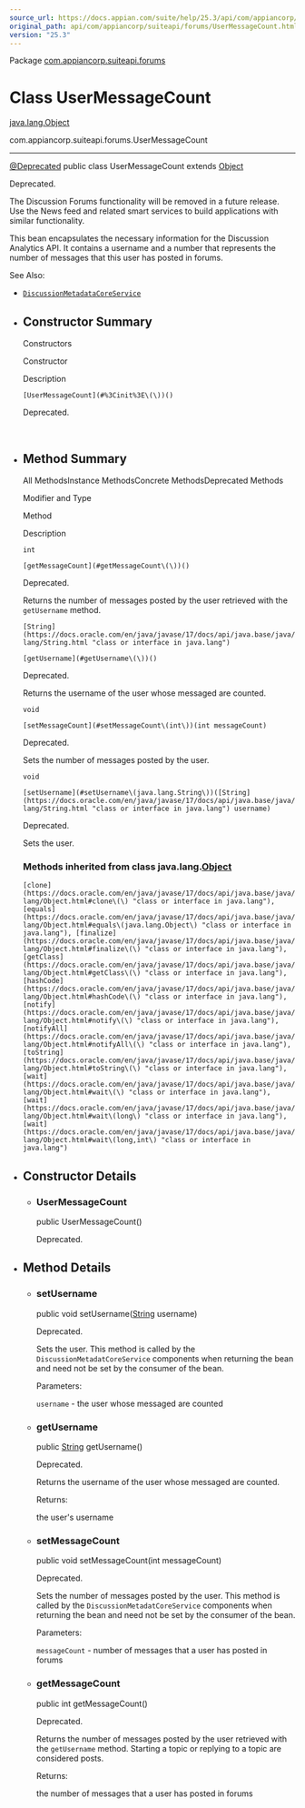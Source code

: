 ```yaml
---
source_url: https://docs.appian.com/suite/help/25.3/api/com/appiancorp/suiteapi/forums/UserMessageCount.html
original_path: api/com/appiancorp/suiteapi/forums/UserMessageCount.html
version: "25.3"
---
```


Package [com.appiancorp.suiteapi.forums](package-summary.html)

# Class UserMessageCount

[java.lang.Object](https://docs.oracle.com/en/java/javase/17/docs/api/java.base/java/lang/Object.html "class or interface in java.lang")

com.appiancorp.suiteapi.forums.UserMessageCount

* * *

[@Deprecated](https://docs.oracle.com/en/java/javase/17/docs/api/java.base/java/lang/Deprecated.html "class or interface in java.lang") public class UserMessageCount extends [Object](https://docs.oracle.com/en/java/javase/17/docs/api/java.base/java/lang/Object.html "class or interface in java.lang")

Deprecated.

The Discussion Forums functionality will be removed in a future release. Use the News feed and related smart services to build applications with similar functionality.

This bean encapsulates the necessary information for the Discussion Analytics API. It contains a username and a number that represents the number of messages that this user has posted in forums.

See Also:

-   [`DiscussionMetadataCoreService`](DiscussionMetadataCoreService.html "interface in com.appiancorp.suiteapi.forums")

-   ## Constructor Summary

    Constructors

    Constructor

    Description

    `[UserMessageCount](#%3Cinit%3E\(\))()`

    Deprecated.

     

-   ## Method Summary

    All MethodsInstance MethodsConcrete MethodsDeprecated Methods

    Modifier and Type

    Method

    Description

    `int`

    `[getMessageCount](#getMessageCount\(\))()`

    Deprecated.

    Returns the number of messages posted by the user retrieved with the `getUsername` method.

    `[String](https://docs.oracle.com/en/java/javase/17/docs/api/java.base/java/lang/String.html "class or interface in java.lang")`

    `[getUsername](#getUsername\(\))()`

    Deprecated.

    Returns the username of the user whose messaged are counted.

    `void`

    `[setMessageCount](#setMessageCount\(int\))(int messageCount)`

    Deprecated.

    Sets the number of messages posted by the user.

    `void`

    `[setUsername](#setUsername\(java.lang.String\))([String](https://docs.oracle.com/en/java/javase/17/docs/api/java.base/java/lang/String.html "class or interface in java.lang") username)`

    Deprecated.

    Sets the user.

    ### Methods inherited from class java.lang.[Object](https://docs.oracle.com/en/java/javase/17/docs/api/java.base/java/lang/Object.html "class or interface in java.lang")

    `[clone](https://docs.oracle.com/en/java/javase/17/docs/api/java.base/java/lang/Object.html#clone\(\) "class or interface in java.lang"), [equals](https://docs.oracle.com/en/java/javase/17/docs/api/java.base/java/lang/Object.html#equals\(java.lang.Object\) "class or interface in java.lang"), [finalize](https://docs.oracle.com/en/java/javase/17/docs/api/java.base/java/lang/Object.html#finalize\(\) "class or interface in java.lang"), [getClass](https://docs.oracle.com/en/java/javase/17/docs/api/java.base/java/lang/Object.html#getClass\(\) "class or interface in java.lang"), [hashCode](https://docs.oracle.com/en/java/javase/17/docs/api/java.base/java/lang/Object.html#hashCode\(\) "class or interface in java.lang"), [notify](https://docs.oracle.com/en/java/javase/17/docs/api/java.base/java/lang/Object.html#notify\(\) "class or interface in java.lang"), [notifyAll](https://docs.oracle.com/en/java/javase/17/docs/api/java.base/java/lang/Object.html#notifyAll\(\) "class or interface in java.lang"), [toString](https://docs.oracle.com/en/java/javase/17/docs/api/java.base/java/lang/Object.html#toString\(\) "class or interface in java.lang"), [wait](https://docs.oracle.com/en/java/javase/17/docs/api/java.base/java/lang/Object.html#wait\(\) "class or interface in java.lang"), [wait](https://docs.oracle.com/en/java/javase/17/docs/api/java.base/java/lang/Object.html#wait\(long\) "class or interface in java.lang"), [wait](https://docs.oracle.com/en/java/javase/17/docs/api/java.base/java/lang/Object.html#wait\(long,int\) "class or interface in java.lang")`

-   ## Constructor Details

    -   ### UserMessageCount

        public UserMessageCount()

        Deprecated.

-   ## Method Details

    -   ### setUsername

        public void setUsername([String](https://docs.oracle.com/en/java/javase/17/docs/api/java.base/java/lang/String.html "class or interface in java.lang") username)

        Deprecated.

        Sets the user. This method is called by the `DiscussionMetadatCoreService` components when returning the bean and need not be set by the consumer of the bean.

        Parameters:

        `username` - the user whose messaged are counted

    -   ### getUsername

        public [String](https://docs.oracle.com/en/java/javase/17/docs/api/java.base/java/lang/String.html "class or interface in java.lang") getUsername()

        Deprecated.

        Returns the username of the user whose messaged are counted.

        Returns:

        the user's username

    -   ### setMessageCount

        public void setMessageCount(int messageCount)

        Deprecated.

        Sets the number of messages posted by the user. This method is called by the `DiscussionMetadatCoreService` components when returning the bean and need not be set by the consumer of the bean.

        Parameters:

        `messageCount` - number of messages that a user has posted in forums

    -   ### getMessageCount

        public int getMessageCount()

        Deprecated.

        Returns the number of messages posted by the user retrieved with the `getUsername` method. Starting a topic or replying to a topic are considered posts.

        Returns:

        the number of messages that a user has posted in forums
